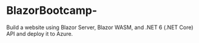 # BlazorBootcamp-
Build a website using Blazor Server, Blazor WASM, and .NET 6 (.NET Core) API and deploy it to Azure.
